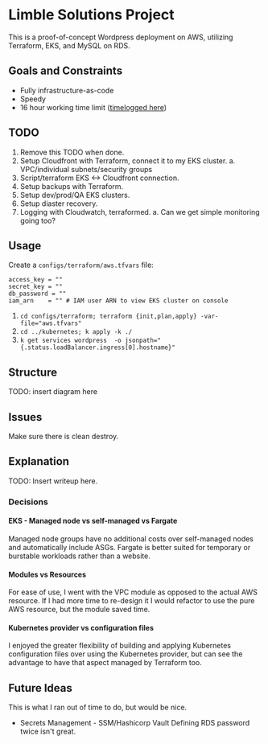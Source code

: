 # Limble Solutions Project

This is a proof-of-concept Wordpress deployment on AWS, utilizing Terraform, EKS, and MySQL on RDS.

## Goals and Constraints

* Fully infrastructure-as-code
* Speedy
* 16 hour working time limit ([timelogged here](timelog.md))

## TODO

1. Remove this TODO when done.
5. Setup Cloudfront with Terraform, connect it to my EKS cluster.
a. VPC/individual subnets/security groups
6. Script/terraform EKS <-> Cloudfront connection.
7. Setup backups with Terraform.
8. Setup dev/prod/QA EKS clusters.
9. Setup diaster recovery.
10. Logging with Cloudwatch, terraformed.
a. Can we get simple monitoring going too?

## Usage

Create a `configs/terraform/aws.tfvars` file:

```
access_key = ""
secret_key = ""
db_password = ""
iam_arn    = "" # IAM user ARN to view EKS cluster on console
```

1. `cd configs/terraform; terraform {init,plan,apply} -var-file="aws.tfvars"`
2. `cd ../kubernetes; k apply -k ./`
3. `k get services wordpress  -o jsonpath="{.status.loadBalancer.ingress[0].hostname}"`

## Structure

TODO: insert diagram here

## Issues

Make sure there is clean destroy.

## Explanation

TODO: Insert writeup here.

### Decisions

#### EKS - Managed node vs self-managed vs Fargate

Managed node groups have no additional costs over self-managed nodes and automatically include ASGs. Fargate is better suited for temporary or burstable workloads rather than a website.

#### Modules vs Resources

For ease of use, I went with the VPC module as opposed to the actual AWS resource. If I had more time to re-design it I would refactor to use the pure AWS resource, but the module saved time.

#### Kubernetes provider vs configuration files

I enjoyed the greater flexibility of building and applying Kubernetes configuration files over using the Kubernetes provider, but can see the advantage to have that aspect managed by Terraform too.

## Future Ideas

This is what I ran out of time to do, but would be nice.

* Secrets Management - SSM/Hashicorp Vault
Defining RDS password twice isn't great.
